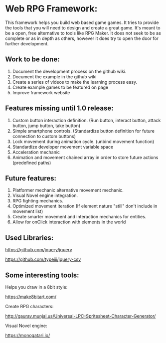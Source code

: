 # Web RPG Framework:
This framework helps you build web based game games. It tries to provide the tools that you will need to design and create a great game. It's meant to be a open, free alternative to tools like RPG Maker. It does not seek to be as complete or as in depth as others, however it does try to open the door for further development.

## Work to be done:
1. Document the development process on the github wiki.
2. Document the example in the github wiki
3. Create a series of videos to make the learning process easy.
4. Create example games to be featured on page
5. Improve framework website

## Features missing until 1.0 release:
1. Custom button interaction definition. (Run button, interact button, attack button, jump button, take button)
2. Simple smartphone controls. (Standardize button definition for future connection to custom buttons)
3. Lock movement during animation cycle. (unbind movement function)
4. Standardize developer movement variable space
5. Acceleration mechanic
6. Animation and movement chained array in order to store future actions (predefined paths)

## Future features:
1. Platformer mechanic alternative movement mechanic.
2. Visual Novel engine integration.
3. RPG fighting mechanics.
4. Optimized movement iteration (If element nature "still" don't include in movement list)
5. Create smarter movement and interaction mechanics for entities.
6. Allow for onClick interaction with elements in the world

## Used Libraries:

https://github.com/jquery/jquery

https://github.com/typeiii/jquery-csv

## Some interesting tools:

Helps you draw in a 8bit style:

https://make8bitart.com/


Create RPG characters:

http://gaurav.munjal.us/Universal-LPC-Spritesheet-Character-Generator/


Visual Novel engine:

https://monogatari.io/
